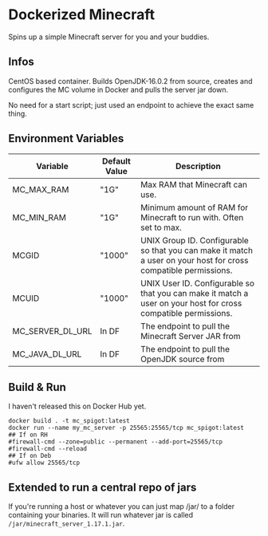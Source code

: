 # Dockerized Minecraft

Spins up a simple Minecraft server for you and your buddies.

## Infos

CentOS based container. Builds OpenJDK-16.0.2 from source, creates and configures the MC volume in Docker and pulls the server jar down.

No need for a start script; just used an endpoint to achieve the exact same thing.

## Environment Variables

| Variable              | Default Value | Description                                                                                                            |
|-----------------------|---------------|------------------------------------------------------------------------------------------------------------------------|
| MC_MAX_RAM            |"1G"           | Max RAM that Minecraft can use.                                                                                        |
| MC_MIN_RAM            |"1G"           | Minimum amount of RAM for Minecraft to run with. Often set to max.                                                     |
| MCGID                 |"1000"         | UNIX Group ID. Configurable so that you can make it match a user on your host for cross compatible permissions.        |
| MCUID                 |"1000"         | UNIX User ID. Configurable so that you can make it match a user on your host for cross compatible permissions.         |
| MC_SERVER_DL_URL      | In DF         | The endpoint to pull the Minecraft Server JAR from                                                                     |
| MC_JAVA_DL_URL        | In DF         | The endpoint to pull the OpenJDK source from                                                                           |

## Build & Run

I haven't released this on Docker Hub yet. 

```
docker build . -t mc_spigot:latest
docker run --name my_mc_server -p 25565:25565/tcp mc_spigot:latest
## If on RH
#firewall-cmd --zone=public --permanent --add-port=25565/tcp
#firewall-cmd --reload
## If on Deb
#ufw allow 25565/tcp
```

## Extended to run a central repo of jars

If you're running a host or whatever you can just map /jar/ to a folder containing your binaries. It will run whatever jar is called `/jar/minecraft_server_1.17.1.jar`.